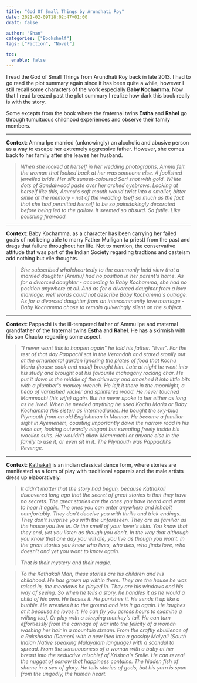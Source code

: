 ```yaml
---
title: "God Of Small Things by Arundhati Roy"
date: 2021-02-09T18:02:47+01:00
draft: false

author: "Shan"
categories: ["Bookshelf"]
tags: ["Fiction", "Novel"]

toc:
  enable: false
---
```

<!--more-->
I read the God of Small Things from Arundhati Roy back in late 2013. I had to go read the plot summary again since it has been quite a while,
however I still recall some characters of the work especially __Baby Kochamma__. Now that I read breezed past the plot summary I realize how dark
this book really is with the story.

Some excepts from the book where the fraternal twins __Estha__ and __Rahel__ go through tumultuous childhood experiences and observe their family members. 

---

__Context__: Ammu Ipe married (unknowingly) an alcoholic and abusive person as a way to escape her extremely aggressive father. However, she comes back
to her family after she leaves her husband.

> _When she looked at herself in her wedding photographs, Ammu felt the woman that looked back at her was someone else.
 A foolished jewelled bride. Her silk sunset-coloured Sari shot with gold. WHite dots of Sandalwood paste over her arched eyebrows. Looking at herself
 like this, Ammu's soft mouth would twist into a smaller, bitter smile at the memory - not of the wedding itself so much as the fact that she had permitted herself to be so painstakingly decorated before being led to the gallow. It seemed so absurd. So futile. Like polishing firewood._

--- 

__Context__: Baby Kochamma, as a character has been carrying her failed goals of not being able to marry Father Mulligan (a priest) from the past and drags that failure throughout her life. Not to mention, the conservative attitude that was part of the Indian Society regarding tradtions and casteism add nothing but vile thoughts.

> _She subscribed wholeheartedly to the commonly held view that a married daughter (Ammu) had no position in her parent's home. As for a divorced daughter - according to Baby Kochamma, she had no position anywhere at all. And as for a divorced daughter from a love marriage, well words could not describe Baby Kochamma's outrage. As for a divorced daughter from an intercommunity love marriage - Baby Kochamma chose to remain quiveringly silent on the subject._

---

__Context__: Pappachi is the ill-tempered father of Ammu Ipe and maternal grandfather of the fraternal twins __Estha__ and __Rahel__. He has a skirmish with his son Chacko regarding some aspect.

> _"I never want this to happen again" he told his father. "Ever". For the rest of that day Pappachi sat in the Verandah and stared stonily out at the ornamental garden ignoring the plates of food that Kochu Maria (house cook and maid) brought him. Late at night he went into his study and brought out his favourite mahogany rocking char. He put it down in the middle of the driveway and smashed it into little bits with a plumber's monkey wrench. He left it there in the moonlight, a heap of varnished wicker and splintered wood. He never touched Mammachi (his wife) again. But he never spoke to her either as long as he lived. When he needed anything he used Kochu Maria or Baby Kochamma (his sister) as intermediaries. He bought the sky-blue Plymouth from an old Englishman in Munnar. He became a familiar sight in Ayemenem, coasting importantly down the narrow road in his wide car, looking outwardly elegant but sweating freely inside his woollen suits. He wouldn't allow Mammachi or anyone else in the family to use it, or even sit in it. The Plymouth was Pappachi's Revenge._

---

__Context__: [Kathakali](https://en.wikipedia.org/wiki/Kathakali) is an indian classical dance form, where stories are manifested as a form of play with traditional apparels and the male artists dress up elaboratively. 

> _It didn't matter that the story had begun, because Kathakali discovered long ago that the secret of great stories is that they have no secrets. The great stories are the ones you have heard and want to hear it again. The ones you can enter anywhere and inhabit comfortably. They don't deceive you with thrills and trick endings. They don't surprise you with the unforeseen. They are as familiar as the house you live in. Or the smell of your lover's skin. You know that they end, yet you listen as though you don't. In the way that although you know that one day you will die, you live as though you won't. In the great stories you know who lives, who dies, who finds love, who doesn't and yet you want to know again._
>
> _That is their mystery and their magic._

> _To the Kathakali Man, these stories are his children and his childhood. He has grown up within them. They are the house he was raised in, the meadows he played in. They are his windows and his way of seeing. So when he tells a story, he handles it as he would a child of his own. He teases it. He punishes it. He sends it up like a bubble. He wrestles it to the ground and lets it go again. He laughes at it because he loves it. He can fly you across hours to examine a wilting leaf. Or play with a sleeping monkey's tail. He can turn effortlessly from the carnage of war into the felicity of a woman washing her hair in a mountain stream. From the craftly ebullience of a Rakshasha (Demon) with a new idea into a gossipy Malyali (South Indian Native speaking Malayalam language) with a scandal to spread. From the sensuousness of a woman with a baby at her breast into the seductive mischief of Krishna's Smile. He can reveal the nugget of sorrow that happiness contains. The hidden fish of shame in a sea of glory. He tells stories of gods, but his yarn is spun from the ungodly, the human heart._

